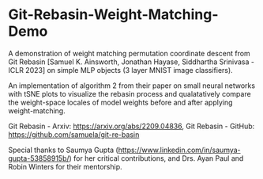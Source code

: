 # Git-Rebasin-Weight-Matching-Demo
A demonstration of weight matching permutation coordinate descent from Git Rebasin [Samuel K. Ainsworth, Jonathan Hayase, Siddhartha Srinivasa - ICLR 2023] on simple MLP objects (3 layer MNIST image classifiers).

An implementation of algorithm 2 from their paper on small neural networks with tSNE plots to visualize the rebasin process and qualatatively compare the weight-space locales of model weights before and after applying weight-matching.


Git Rebasin - Arxiv: https://arxiv.org/abs/2209.04836, 
Git Rebasin - GitHub: https://github.com/samuela/git-re-basin

Special thanks to Saumya Gupta (https://www.linkedin.com/in/saumya-gupta-53858915b/) for her critical contributions, and Drs. Ayan Paul and Robin Winters for their mentorship. 
